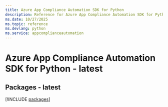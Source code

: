 ```yaml
---
title: Azure App Compliance Automation SDK for Python
description: Reference for Azure App Compliance Automation SDK for Python
ms.date: 10/27/2025
ms.topic: reference
ms.devlang: python
ms.service: appcomplianceautomation
---
```

# Azure App Compliance Automation SDK for Python - latest
## Packages - latest
[!INCLUDE [packages](app-compliance-automation-index.md)]